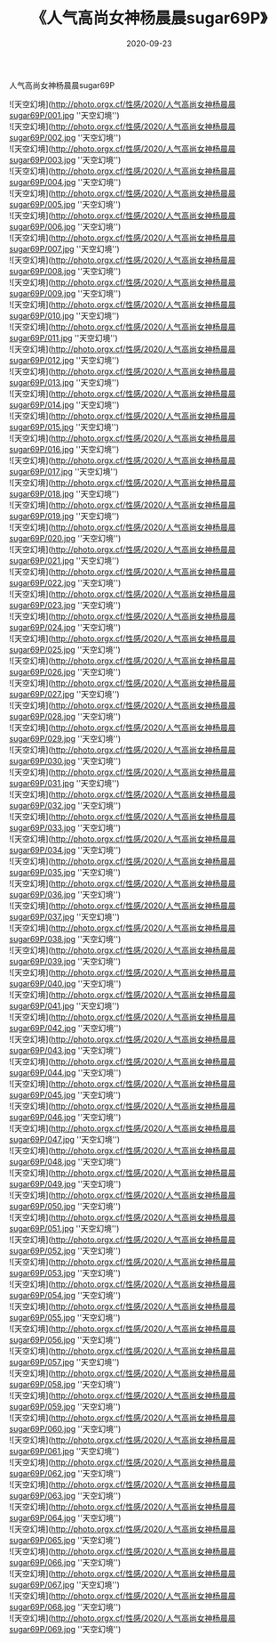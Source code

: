 ﻿---
layout: post
title:  《人气高尚女神杨晨晨sugar69P》
date:   2020-09-23
img: http://photo.orgx.cf/性感/2020/人气高尚女神杨晨晨sugar69P/000.jpg
tags: [美女, 性感, 泳衣]
---

人气高尚女神杨晨晨sugar69P



![天空幻境](http://photo.orgx.cf/性感/2020/人气高尚女神杨晨晨sugar69P/001.jpg ''天空幻境'') <br>
![天空幻境](http://photo.orgx.cf/性感/2020/人气高尚女神杨晨晨sugar69P/002.jpg ''天空幻境'') <br>
![天空幻境](http://photo.orgx.cf/性感/2020/人气高尚女神杨晨晨sugar69P/003.jpg ''天空幻境'') <br>
![天空幻境](http://photo.orgx.cf/性感/2020/人气高尚女神杨晨晨sugar69P/004.jpg ''天空幻境'') <br>
![天空幻境](http://photo.orgx.cf/性感/2020/人气高尚女神杨晨晨sugar69P/005.jpg ''天空幻境'') <br>
![天空幻境](http://photo.orgx.cf/性感/2020/人气高尚女神杨晨晨sugar69P/006.jpg ''天空幻境'') <br>
![天空幻境](http://photo.orgx.cf/性感/2020/人气高尚女神杨晨晨sugar69P/007.jpg ''天空幻境'') <br>
![天空幻境](http://photo.orgx.cf/性感/2020/人气高尚女神杨晨晨sugar69P/008.jpg ''天空幻境'') <br>
![天空幻境](http://photo.orgx.cf/性感/2020/人气高尚女神杨晨晨sugar69P/009.jpg ''天空幻境'') <br>
![天空幻境](http://photo.orgx.cf/性感/2020/人气高尚女神杨晨晨sugar69P/010.jpg ''天空幻境'') <br>
![天空幻境](http://photo.orgx.cf/性感/2020/人气高尚女神杨晨晨sugar69P/011.jpg ''天空幻境'') <br>
![天空幻境](http://photo.orgx.cf/性感/2020/人气高尚女神杨晨晨sugar69P/012.jpg ''天空幻境'') <br>
![天空幻境](http://photo.orgx.cf/性感/2020/人气高尚女神杨晨晨sugar69P/013.jpg ''天空幻境'') <br>
![天空幻境](http://photo.orgx.cf/性感/2020/人气高尚女神杨晨晨sugar69P/014.jpg ''天空幻境'') <br>
![天空幻境](http://photo.orgx.cf/性感/2020/人气高尚女神杨晨晨sugar69P/015.jpg ''天空幻境'') <br>
![天空幻境](http://photo.orgx.cf/性感/2020/人气高尚女神杨晨晨sugar69P/016.jpg ''天空幻境'') <br>
![天空幻境](http://photo.orgx.cf/性感/2020/人气高尚女神杨晨晨sugar69P/017.jpg ''天空幻境'') <br>
![天空幻境](http://photo.orgx.cf/性感/2020/人气高尚女神杨晨晨sugar69P/018.jpg ''天空幻境'') <br>
![天空幻境](http://photo.orgx.cf/性感/2020/人气高尚女神杨晨晨sugar69P/019.jpg ''天空幻境'') <br>
![天空幻境](http://photo.orgx.cf/性感/2020/人气高尚女神杨晨晨sugar69P/020.jpg ''天空幻境'') <br>
![天空幻境](http://photo.orgx.cf/性感/2020/人气高尚女神杨晨晨sugar69P/021.jpg ''天空幻境'') <br>
![天空幻境](http://photo.orgx.cf/性感/2020/人气高尚女神杨晨晨sugar69P/022.jpg ''天空幻境'') <br>
![天空幻境](http://photo.orgx.cf/性感/2020/人气高尚女神杨晨晨sugar69P/023.jpg ''天空幻境'') <br>
![天空幻境](http://photo.orgx.cf/性感/2020/人气高尚女神杨晨晨sugar69P/024.jpg ''天空幻境'') <br>
![天空幻境](http://photo.orgx.cf/性感/2020/人气高尚女神杨晨晨sugar69P/025.jpg ''天空幻境'') <br>
![天空幻境](http://photo.orgx.cf/性感/2020/人气高尚女神杨晨晨sugar69P/026.jpg ''天空幻境'') <br>
![天空幻境](http://photo.orgx.cf/性感/2020/人气高尚女神杨晨晨sugar69P/027.jpg ''天空幻境'') <br>
![天空幻境](http://photo.orgx.cf/性感/2020/人气高尚女神杨晨晨sugar69P/028.jpg ''天空幻境'') <br>
![天空幻境](http://photo.orgx.cf/性感/2020/人气高尚女神杨晨晨sugar69P/029.jpg ''天空幻境'') <br>
![天空幻境](http://photo.orgx.cf/性感/2020/人气高尚女神杨晨晨sugar69P/030.jpg ''天空幻境'') <br>
![天空幻境](http://photo.orgx.cf/性感/2020/人气高尚女神杨晨晨sugar69P/031.jpg ''天空幻境'') <br>
![天空幻境](http://photo.orgx.cf/性感/2020/人气高尚女神杨晨晨sugar69P/032.jpg ''天空幻境'') <br>
![天空幻境](http://photo.orgx.cf/性感/2020/人气高尚女神杨晨晨sugar69P/033.jpg ''天空幻境'') <br>
![天空幻境](http://photo.orgx.cf/性感/2020/人气高尚女神杨晨晨sugar69P/034.jpg ''天空幻境'') <br>
![天空幻境](http://photo.orgx.cf/性感/2020/人气高尚女神杨晨晨sugar69P/035.jpg ''天空幻境'') <br>
![天空幻境](http://photo.orgx.cf/性感/2020/人气高尚女神杨晨晨sugar69P/036.jpg ''天空幻境'') <br>
![天空幻境](http://photo.orgx.cf/性感/2020/人气高尚女神杨晨晨sugar69P/037.jpg ''天空幻境'') <br>
![天空幻境](http://photo.orgx.cf/性感/2020/人气高尚女神杨晨晨sugar69P/038.jpg ''天空幻境'') <br>
![天空幻境](http://photo.orgx.cf/性感/2020/人气高尚女神杨晨晨sugar69P/039.jpg ''天空幻境'') <br>
![天空幻境](http://photo.orgx.cf/性感/2020/人气高尚女神杨晨晨sugar69P/040.jpg ''天空幻境'') <br>
![天空幻境](http://photo.orgx.cf/性感/2020/人气高尚女神杨晨晨sugar69P/041.jpg ''天空幻境'') <br>
![天空幻境](http://photo.orgx.cf/性感/2020/人气高尚女神杨晨晨sugar69P/042.jpg ''天空幻境'') <br>
![天空幻境](http://photo.orgx.cf/性感/2020/人气高尚女神杨晨晨sugar69P/043.jpg ''天空幻境'') <br>
![天空幻境](http://photo.orgx.cf/性感/2020/人气高尚女神杨晨晨sugar69P/044.jpg ''天空幻境'') <br>
![天空幻境](http://photo.orgx.cf/性感/2020/人气高尚女神杨晨晨sugar69P/045.jpg ''天空幻境'') <br>
![天空幻境](http://photo.orgx.cf/性感/2020/人气高尚女神杨晨晨sugar69P/046.jpg ''天空幻境'') <br>
![天空幻境](http://photo.orgx.cf/性感/2020/人气高尚女神杨晨晨sugar69P/047.jpg ''天空幻境'') <br>
![天空幻境](http://photo.orgx.cf/性感/2020/人气高尚女神杨晨晨sugar69P/048.jpg ''天空幻境'') <br>
![天空幻境](http://photo.orgx.cf/性感/2020/人气高尚女神杨晨晨sugar69P/049.jpg ''天空幻境'') <br>
![天空幻境](http://photo.orgx.cf/性感/2020/人气高尚女神杨晨晨sugar69P/050.jpg ''天空幻境'') <br>
![天空幻境](http://photo.orgx.cf/性感/2020/人气高尚女神杨晨晨sugar69P/051.jpg ''天空幻境'') <br>
![天空幻境](http://photo.orgx.cf/性感/2020/人气高尚女神杨晨晨sugar69P/052.jpg ''天空幻境'') <br>
![天空幻境](http://photo.orgx.cf/性感/2020/人气高尚女神杨晨晨sugar69P/053.jpg ''天空幻境'') <br>
![天空幻境](http://photo.orgx.cf/性感/2020/人气高尚女神杨晨晨sugar69P/054.jpg ''天空幻境'') <br>
![天空幻境](http://photo.orgx.cf/性感/2020/人气高尚女神杨晨晨sugar69P/055.jpg ''天空幻境'') <br>
![天空幻境](http://photo.orgx.cf/性感/2020/人气高尚女神杨晨晨sugar69P/056.jpg ''天空幻境'') <br>
![天空幻境](http://photo.orgx.cf/性感/2020/人气高尚女神杨晨晨sugar69P/057.jpg ''天空幻境'') <br>
![天空幻境](http://photo.orgx.cf/性感/2020/人气高尚女神杨晨晨sugar69P/058.jpg ''天空幻境'') <br>
![天空幻境](http://photo.orgx.cf/性感/2020/人气高尚女神杨晨晨sugar69P/059.jpg ''天空幻境'') <br>
![天空幻境](http://photo.orgx.cf/性感/2020/人气高尚女神杨晨晨sugar69P/060.jpg ''天空幻境'') <br>
![天空幻境](http://photo.orgx.cf/性感/2020/人气高尚女神杨晨晨sugar69P/061.jpg ''天空幻境'') <br>
![天空幻境](http://photo.orgx.cf/性感/2020/人气高尚女神杨晨晨sugar69P/062.jpg ''天空幻境'') <br>
![天空幻境](http://photo.orgx.cf/性感/2020/人气高尚女神杨晨晨sugar69P/063.jpg ''天空幻境'') <br>
![天空幻境](http://photo.orgx.cf/性感/2020/人气高尚女神杨晨晨sugar69P/064.jpg ''天空幻境'') <br>
![天空幻境](http://photo.orgx.cf/性感/2020/人气高尚女神杨晨晨sugar69P/065.jpg ''天空幻境'') <br>
![天空幻境](http://photo.orgx.cf/性感/2020/人气高尚女神杨晨晨sugar69P/066.jpg ''天空幻境'') <br>
![天空幻境](http://photo.orgx.cf/性感/2020/人气高尚女神杨晨晨sugar69P/067.jpg ''天空幻境'') <br>
![天空幻境](http://photo.orgx.cf/性感/2020/人气高尚女神杨晨晨sugar69P/068.jpg ''天空幻境'') <br>
![天空幻境](http://photo.orgx.cf/性感/2020/人气高尚女神杨晨晨sugar69P/069.jpg ''天空幻境'') <br>